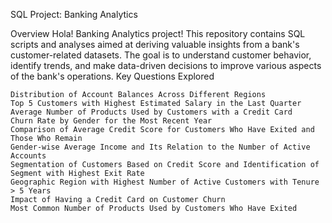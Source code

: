SQL Project: Banking Analytics

Overview
Hola! Banking Analytics project! This repository contains SQL scripts and analyses aimed at deriving valuable insights from a bank's customer-related datasets. The goal is to understand customer behavior, identify trends, and make data-driven decisions to improve various aspects of the bank's operations.
Key Questions Explored

    Distribution of Account Balances Across Different Regions
    Top 5 Customers with Highest Estimated Salary in the Last Quarter
    Average Number of Products Used by Customers with a Credit Card
    Churn Rate by Gender for the Most Recent Year
    Comparison of Average Credit Score for Customers Who Have Exited and Those Who Remain
    Gender-wise Average Income and Its Relation to the Number of Active Accounts
    Segmentation of Customers Based on Credit Score and Identification of Segment with Highest Exit Rate
    Geographic Region with Highest Number of Active Customers with Tenure > 5 Years
    Impact of Having a Credit Card on Customer Churn
    Most Common Number of Products Used by Customers Who Have Exited
